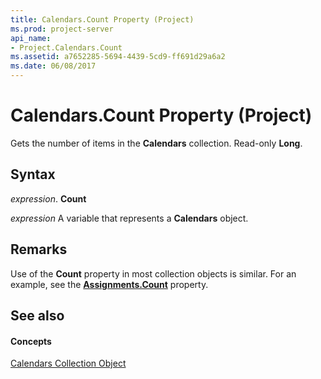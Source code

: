 ```yaml
---
title: Calendars.Count Property (Project)
ms.prod: project-server
api_name:
- Project.Calendars.Count
ms.assetid: a7652285-5694-4439-5cd9-ff691d29a6a2
ms.date: 06/08/2017
---
```



# Calendars.Count Property (Project)

Gets the number of items in the **Calendars** collection. Read-only **Long**.


## Syntax

 _expression_. **Count**

 _expression_ A variable that represents a **Calendars** object.


## Remarks

Use of the **Count** property in most collection objects is similar. For an example, see the **[Assignments.Count](assignments-count-property-project.md)** property.


## See also


#### Concepts


[Calendars Collection Object](calendars-object-project.md)
